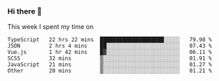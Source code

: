 ### Hi there 👋

<!--
**qiruohan/qiruohan** is a ✨ _special_ ✨ repository because its `README.md` (this file) appears on your GitHub profile.

Here are some ideas to get you started:

- 🔭 I’m currently working on ...
- 🌱 I’m currently learning ...
- 👯 I’m looking to collaborate on ...
- 🤔 I’m looking for help with ...
- 💬 Ask me about ...
- 📫 How to reach me: ...
- 😄 Pronouns: ...
- ⚡ Fun fact: ...
-->

This week I spent my time on 
<!--START_SECTION:waka-->

```text
TypeScript   22 hrs 22 mins  ████████████████████░░░░░   79.98 %
JSON         2 hrs 4 mins    ██░░░░░░░░░░░░░░░░░░░░░░░   07.43 %
Vue.js       1 hr 42 mins    █▓░░░░░░░░░░░░░░░░░░░░░░░   06.11 %
SCSS         32 mins         ▒░░░░░░░░░░░░░░░░░░░░░░░░   01.91 %
JavaScript   21 mins         ▒░░░░░░░░░░░░░░░░░░░░░░░░   01.27 %
Other        20 mins         ▒░░░░░░░░░░░░░░░░░░░░░░░░   01.21 %
```

<!--END_SECTION:waka-->
